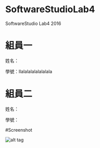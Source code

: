 # SoftwareStudioLab4
SoftwareStudio Lab4 2016

# 組員一

姓名：

學號：llalalalalalalalala

# 組員二

姓名：

學號：

#Screenshot

![alt tag](/csc.png)